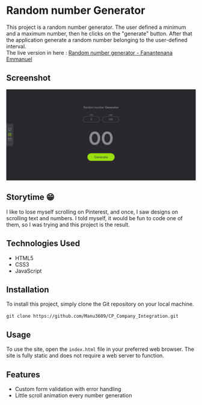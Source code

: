 # Random number Generator

This project is a random number generator. The user defined a minimum and a maximum number, then he clicks on the "generate" button. After that the application generate a random number belonging to the user-defined interval. \
The live version in here : [Random number generator - Fanantenana Emmanuel](https://manu3609.github.io/CP_Company_Integration/)

## Screenshot

![](./assets/images/Random-number-generator-Fanantenana-Emmanuel.png)

## Storytime 😁

I like to lose myself scrolling on Pinterest, and once, I saw designs on scrolling text and numbers. I told myself, it would be fun to code one of them, so I was trying and this project is the result.

## Technologies Used

- HTML5
- CSS3
- JavaScript

## Installation

To install this project, simply clone the Git repository on your local machine.

`git clone https://github.com/Manu3609/CP_Company_Integration.git`


## Usage

To use the site, open the `index.html` file in your preferred web browser. The site is fully static and does not require a web server to function.

## Features

- Custom form validation with error handling
- Little scroll animation every number generation
